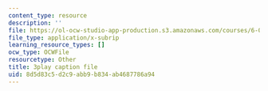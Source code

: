 ```yaml
---
content_type: resource
description: ''
file: https://ol-ocw-studio-app-production.s3.amazonaws.com/courses/6-042j-mathematics-for-computer-science-spring-2015/8d5d83c5d2c9abb9b834ab4687786a94_L30HPgryd6I.srt
file_type: application/x-subrip
learning_resource_types: []
ocw_type: OCWFile
resourcetype: Other
title: 3play caption file
uid: 8d5d83c5-d2c9-abb9-b834-ab4687786a94
---
```

